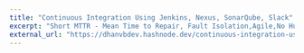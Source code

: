 ```yaml
---
title: "Continuous Integration Using Jenkins, Nexus, SonarQube, Slack"
excerpt: "Short MTTR - Mean Time to Repair, Fault Isolation,Agile,No Human Intervention Required"
external_url: "https://dhanvbdev.hashnode.dev/continuous-integration-using-jenkins-nexus-sonarqube-slack"
---
```

